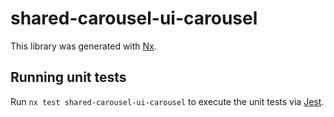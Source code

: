 # shared-carousel-ui-carousel

This library was generated with [Nx](https://nx.dev).

## Running unit tests

Run `nx test shared-carousel-ui-carousel` to execute the unit tests via [Jest](https://jestjs.io).
